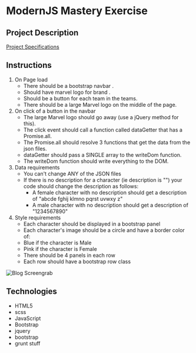 # ModernJS Mastery Exercise

## Project Description
[Project Specifications](https://github.com/nss-evening-cohort-05/modernjs-mastery-exercise-Sanyyouisf/blob/master/instructions.md)

## Instructions
1. On Page load
	- There should be a bootstrap navbar .
	- Should have marvel logo for brand .
	- Should be a button for each team in the teams.
	- There should be a large Marvel logo on the middle of the page.
2. On click of a button in the navbar
	- The large Marvel logo should go away (use a jQuery method for this).
    - The click event should call a function called dataGetter that has a Promise.all.
	- The Promise.all should resolve 3 functions that get the data from the json files.
	- dataGetter should pass a SINGLE array to the writeDom function.
	- The writeDom function should write everything to the DOM.
3. Data requirements
	- You can't change ANY of the JSON files
	- If there is no description for a character (ie description is "") your code should change the description as follows:
		-  A female character with no description should get a description of "abcde fghij klmno pqrst uvwxy z"
		- A male character with no description should get a description of "1234567890"
4. Style requirements
	- Each character should be displayed in a bootstrap panel
	- Each character's image should be a circle and have a border color of:
	- Blue if the character is Male
	- Pink if the character is Female
	- There should be 4 panels in each row
	- Each row should have a bootstrap row class

![Blog Screengrab]()

## Technologies

- HTML5
- scss
- JavaScript
- Bootstrap
- jquery
- bootstrap
- grunt stuff